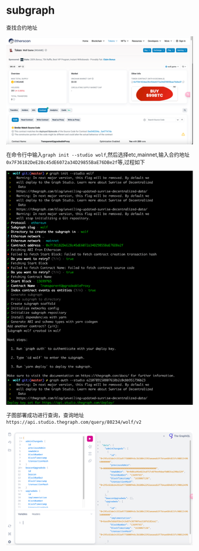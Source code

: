 # subgraph

查找合约地址

![image-20240629232233494](./image-20240629232233494.png)

在命令行中输入`graph init --studio wolf`,然后选择etc,mainnet,输入合约地址`0x7F36182DeE28c45dE6072a34D29855BaE76DBe2f`等,过程如下

![image-20240629232303286](./image-20240629232303286.png)

子图部署成功进行查询，查询地址`https://api.studio.thegraph.com/query/80234/wolf/v2`

![image-20240629232319586](./image-20240629232319586.png)